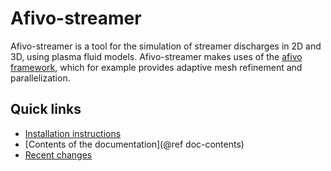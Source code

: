 # Afivo-streamer

Afivo-streamer is a tool for the simulation of streamer discharges in 2D and 3D,
using plasma fluid models. Afivo-streamer makes uses of the [afivo
framework](https://gitlab.com/MD-CWI-NL/afivo), which for example provides
adaptive mesh refinement and parallelization.

## Quick links

* [Installation instructions](documentation/installation.md)
* [Contents of the documentation](@ref doc-contents)
* [Recent changes](https://gitlab.com/MD-CWI-NL/afivo-streamer/activity)


